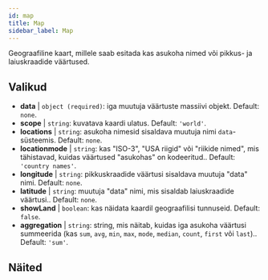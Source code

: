 ```yaml
---
id: map
title: Map
sidebar_label: Map
---
```


Geograafiline kaart, millele saab esitada kas asukoha nimed või pikkus- ja laiuskraadide väärtused.

## Valikud

* __data__ | `object (required)`: iga muutuja väärtuste massiivi objekt. Default: `none`.
* __scope__ | `string`: kuvatava kaardi ulatus. Default: `'world'`.
* __locations__ | `string`: asukoha nimesid sisaldava muutuja nimi `data`-süsteemis. Default: `none`.
* __locationmode__ | `string`: kas "ISO-3", "USA riigid" või "riikide nimed", mis tähistavad, kuidas väärtused "asukohas" on kodeeritud.. Default: `'country names'`.
* __longitude__ | `string`: pikkuskraadide väärtusi sisaldava muutuja "data" nimi. Default: `none`.
* __latitude__ | `string`: muutuja "data" nimi, mis sisaldab laiuskraadide väärtusi.. Default: `none`.
* __showLand__ | `boolean`: kas näidata kaardil geograafilisi tunnuseid. Default: `false`.
* __aggregation__ | `string`: string, mis näitab, kuidas iga asukoha väärtusi summeerida (kas `sum`, `avg`, `min`, `max`, `mode`, `median`, `count`, `first` või `last`).. Default: `'sum'`.


## Näited
